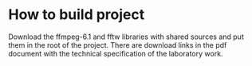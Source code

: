# How to build project 

Download the ffmpeg-6.1 and fftw libraries with shared sources and put them in the root of the project. There are download links in the pdf document with the technical specification of the laboratory work.